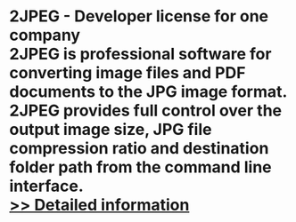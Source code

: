# 2JPEG - Developer license for one company<br />2JPEG is professional software for converting image files and PDF documents to the JPG image format. 2JPEG provides full control over the output image size, JPG file compression ratio and destination folder path from the command line interface.<br />[>> Detailed information](https://secure.shareit.com/shareit/product.html?productid=300631725&affiliateid=200057808)